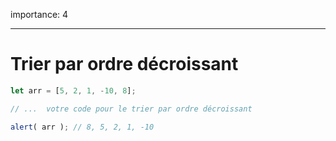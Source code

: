 importance: 4

---

# Trier par ordre décroissant

```js
let arr = [5, 2, 1, -10, 8];

// ...  votre code pour le trier par ordre décroissant

alert( arr ); // 8, 5, 2, 1, -10
```
